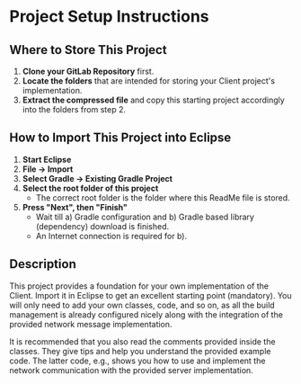 # Project Setup Instructions

## Where to Store This Project

1. **Clone your GitLab Repository** first.
2. **Locate the folders** that are intended for storing your Client project's implementation.
3. **Extract the compressed file** and copy this starting project accordingly into the folders from step 2.

## How to Import This Project into Eclipse

1. **Start Eclipse**
2. **File -> Import**
3. **Select Gradle -> Existing Gradle Project**
4. **Select the root folder of this project**
   - The correct root folder is the folder where this ReadMe file is stored.
5. **Press "Next", then "Finish"**
   - Wait till a) Gradle configuration and b) Gradle based library (dependency) download is finished. 
   - An Internet connection is required for b).

## Description

This project provides a foundation for your own implementation of the Client. Import it in Eclipse to get an excellent starting point (mandatory). You will only need to add your own classes, code, and so on, as all the build management is already configured nicely along with the integration of the provided network message implementation.

It is recommended that you also read the comments provided inside the classes. They give tips and help you understand the provided example code. The latter code, e.g., shows you how to use and implement the network communication with the provided server implementation.

